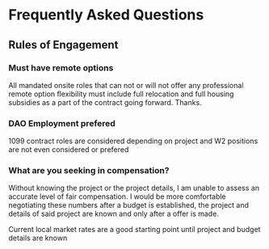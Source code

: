 # Frequently Asked Questions

## Rules of Engagement

### Must have remote options

All mandated onsite roles that can not or will not offer any professional remote option flexibility must include full relocation and full housing subsidies as a part of the contract going forward.  Thanks.

### DAO Employment prefered
1099 contract roles are considered depending on project and W2 positions are not even considered or prefered

### What are you seeking in compensation?
Without knowing the project or the project details, I am unable to assess an accurate level of fair compensation. I would be more comfortable negotiating these numbers after a budget is established, the project and details of said project are known and only after a offer is made.

Current local market rates are a good starting point until project and budget details are known
